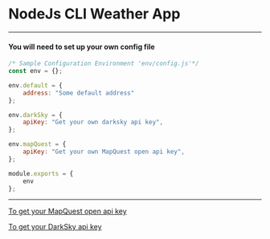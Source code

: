# NodeJs CLI Weather App

---

#### You will need to set up your own config file 

```javascript
/* Sample Configuration Environment 'env/config.js'*/
const env = {};

env.default = {
    address: "Some default address"
};

env.darkSky = {
    apiKey: "Get your own darksky api key",
};

env.mapQuest = {
    apiKey: "Get your own MapQuest open api key",
};

module.exports = {
    env
};

```

---

[To get your MapQuest open api key](https://darksky.net/dev)

[To get your DarkSky api key](https://developer.mapquest.com/documentation/open/)

